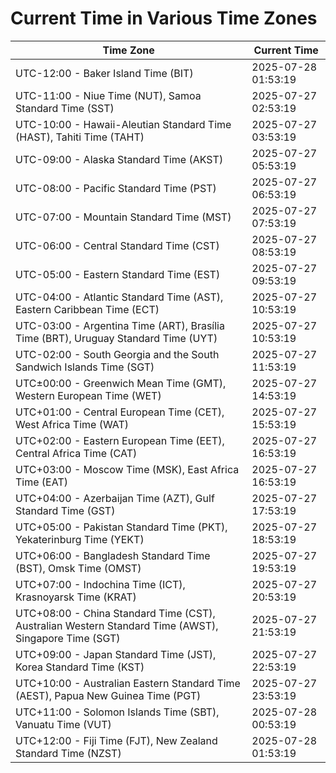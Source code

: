 # Current Time in Various Time Zones

| Time Zone | Current Time |
|-----------|--------------|
| UTC-12:00 - Baker Island Time (BIT) | 2025-07-28 01:53:19 |
| UTC-11:00 - Niue Time (NUT), Samoa Standard Time (SST) | 2025-07-27 02:53:19 |
| UTC-10:00 - Hawaii-Aleutian Standard Time (HAST), Tahiti Time (TAHT) | 2025-07-27 03:53:19 |
| UTC-09:00 - Alaska Standard Time (AKST) | 2025-07-27 05:53:19 |
| UTC-08:00 - Pacific Standard Time (PST) | 2025-07-27 06:53:19 |
| UTC-07:00 - Mountain Standard Time (MST) | 2025-07-27 07:53:19 |
| UTC-06:00 - Central Standard Time (CST) | 2025-07-27 08:53:19 |
| UTC-05:00 - Eastern Standard Time (EST) | 2025-07-27 09:53:19 |
| UTC-04:00 - Atlantic Standard Time (AST), Eastern Caribbean Time (ECT) | 2025-07-27 10:53:19 |
| UTC-03:00 - Argentina Time (ART), Brasília Time (BRT), Uruguay Standard Time (UYT) | 2025-07-27 10:53:19 |
| UTC-02:00 - South Georgia and the South Sandwich Islands Time (SGT) | 2025-07-27 11:53:19 |
| UTC±00:00 - Greenwich Mean Time (GMT), Western European Time (WET) | 2025-07-27 14:53:19 |
| UTC+01:00 - Central European Time (CET), West Africa Time (WAT) | 2025-07-27 15:53:19 |
| UTC+02:00 - Eastern European Time (EET), Central Africa Time (CAT) | 2025-07-27 16:53:19 |
| UTC+03:00 - Moscow Time (MSK), East Africa Time (EAT) | 2025-07-27 16:53:19 |
| UTC+04:00 - Azerbaijan Time (AZT), Gulf Standard Time (GST) | 2025-07-27 17:53:19 |
| UTC+05:00 - Pakistan Standard Time (PKT), Yekaterinburg Time (YEKT) | 2025-07-27 18:53:19 |
| UTC+06:00 - Bangladesh Standard Time (BST), Omsk Time (OMST) | 2025-07-27 19:53:19 |
| UTC+07:00 - Indochina Time (ICT), Krasnoyarsk Time (KRAT) | 2025-07-27 20:53:19 |
| UTC+08:00 - China Standard Time (CST), Australian Western Standard Time (AWST), Singapore Time (SGT) | 2025-07-27 21:53:19 |
| UTC+09:00 - Japan Standard Time (JST), Korea Standard Time (KST) | 2025-07-27 22:53:19 |
| UTC+10:00 - Australian Eastern Standard Time (AEST), Papua New Guinea Time (PGT) | 2025-07-27 23:53:19 |
| UTC+11:00 - Solomon Islands Time (SBT), Vanuatu Time (VUT) | 2025-07-28 00:53:19 |
| UTC+12:00 - Fiji Time (FJT), New Zealand Standard Time (NZST) | 2025-07-28 01:53:19 |
